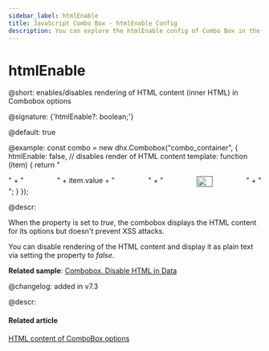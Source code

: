 ```yaml
---
sidebar_label: htmlEnable
title: JavaScript Combo Box - htmlEnable Config 
description: You can explore the htmlEnable config of Combo Box in the documentation of the DHTMLX JavaScript UI library. Browse developer guides and API reference, try out code examples and live demos, and download a free 30-day evaluation version of DHTMLX Suite 7.
---
```


# htmlEnable

@short: enables/disables rendering of HTML content (inner HTML) in Combobox options

@signature: {'htmlEnable?: boolean;'}

@default: true

@example:
const combo = new dhx.Combobox("combo_container", { 
    htmlEnable: false, // disables render of HTML content
    template: function (item) {
        return "<div style='user-select:none; display: flex; justify-content: space-between;'>" +
            "<span>" + item.value + "</span>" +
            "<img style='height: 20px; width: 30px; border: 1px solid gray' src=" + item.src + "></img>" +
            "</div>";
    }
});

@descr: 

When the property is set to *true*, the combobox displays the HTML content for its options but doesn't prevent XSS attacks.

You can disable rendering of the HTML content and display it as plain text via setting the property to *false*.

**Related sample**: [Combobox. Disable HTML in Data](https://snippet.dhtmlx.com/e4dolhfs)

@changelog: added in v7.3

@descr:
#### Related article

[HTML content of ComboBox options](combobox/configuration.md/#html-content-of-combobox-options)

